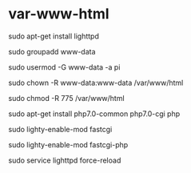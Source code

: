 # var-www-html

sudo apt-get install lighttpd

sudo groupadd www-data

sudo usermod -G www-data -a pi

sudo chown -R www-data:www-data /var/www/html

sudo chmod -R 775 /var/www/html

sudo apt-get install php7.0-common php7.0-cgi php

sudo lighty-enable-mod fastcgi

sudo lighty-enable-mod fastcgi-php

sudo service lighttpd force-reload
